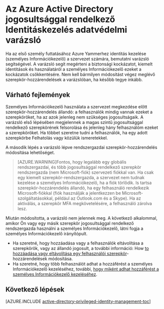 <properties
   pageTitle="Az Azure Active Directory Yammerhez Identitáskezelés adatvédelmi varázsló"
   description="Az Azure Active Directory Yammerhez Identitáskezelés bővítmény használata első alkalommal jelenik biztonsági varázsló segítségével. Ez a cikk ismerteti a lépéseket a varázslóval."
   services="active-directory"
   documentationCenter=""
   authors="kgremban"
   manager="femila"
   editor=""/>

<tags
   ms.service="active-directory"
   ms.devlang="na"
   ms.topic="article"
   ms.tgt_pltfrm="na"
   ms.workload="identity"
   ms.date="07/01/2016"
   ms.author="kgremban"/>

# <a name="the-azure-ad-privileged-identity-management-security-wizard"></a>Az Azure Active Directory jogosultsággal rendelkező Identitáskezelés adatvédelmi varázsló

Ha az első személy futtatásához Azure Yammerhez identitás kezelése (személyes Információkezelő) a szervezet számára, bemutatni varázsló segítségével. A varázsló segít megérteni a biztonsági kockázatot, kiemelt identitások és használatáról a személyes Információkezelő ezeket a kockázatok csökkentésére. Nem kell bármilyen módosítást végez meglévő szerepkör-hozzárendelések a varázslóban, ha később tegye inkább.

## <a name="what-to-expect"></a>Várható fejlemények

Személyes Információkezelő használata a szervezet megkezdése előtt szerepkör-hozzárendelés állandó: a felhasználók mindig vannak ezeket a szerepköröket, ha az azok jelenleg nem szükséges jogosultságaik.  A varázsló első lépésében megjelennek a magas szintű jogosultsággal rendelkező szerepkörének felsorolása és jelenleg hány felhasználóm ezeket a szerepköröket. Ha többet szeretne tudni a felhasználók, ha egy adott szerepkörbe Felhatolás vagy közülük ismeretekkel.

A második lépés a varázsló lépve rendszergazdai szerepkör-hozzárendelés módosítása lehetőséget.  

> [AZURE.WARNING]Fontos, hogy legalább egy globális rendszergazdai, és több jogosultsággal rendelkező szerepkör rendszergazda (nem Microsoft-fiók) szervezeti fiókkal van. Ha csak egy kiemelt szerepkör-rendszergazda, a szervezet nem tudnak kezelése a személyes Információkezelő, ha a fiók törlődik.
> Is tartsa szerepkör-hozzárendelés állandó, ha egy felhasználó rendelkezik Microsoft-fiókkal (fiók használják a jelentkezzen be Microsoft-szolgáltatásokkal, például az Outlook.com és a Skype). Ha az aktiválás, a szerepkör MFA megkövetelésére, a felhasználó zárolva lesz.


Miután módosította, a varázsló nem jelennek meg. A következő alkalommal, amikor Ön vagy egy másik szerepkör jogosultsággal rendelkező rendszergazda használni a személyes Információkezelő, látni fogja a személyes Információkezelő irányítópult.  

- Ha szeretné, hogy hozzáadása vagy a felhasználók eltávolítása a szerepkörök, vagy az állandó jogosult, a további információ: How [to hozzáadása vagy eltávolítása egy felhasználói szerepkör](active-directory-privileged-identity-management-how-to-add-role-to-user.md)-hozzárendelések módosítása.
- Ha szeretné, hogy több felhasználót adhat a hozzáférést a személyes Információkezelő kezeléséhez, további, [hogy miként adhat hozzáférést a személyes Információkezelő kezeléséhez](active-directory-privileged-identity-management-how-to-give-access-to-pim.md).



## <a name="next-steps"></a>Következő lépések
[AZURE.INCLUDE [active-directory-privileged-identity-management-toc](../../includes/active-directory-privileged-identity-management-toc.md)]
